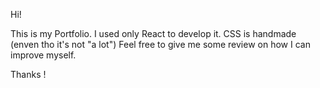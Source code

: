 Hi!

This is my Portfolio.
I used only React to develop it.
CSS is handmade (enven tho it's not "a lot")
Feel free to give me some review on how I can improve myself.

Thanks !
